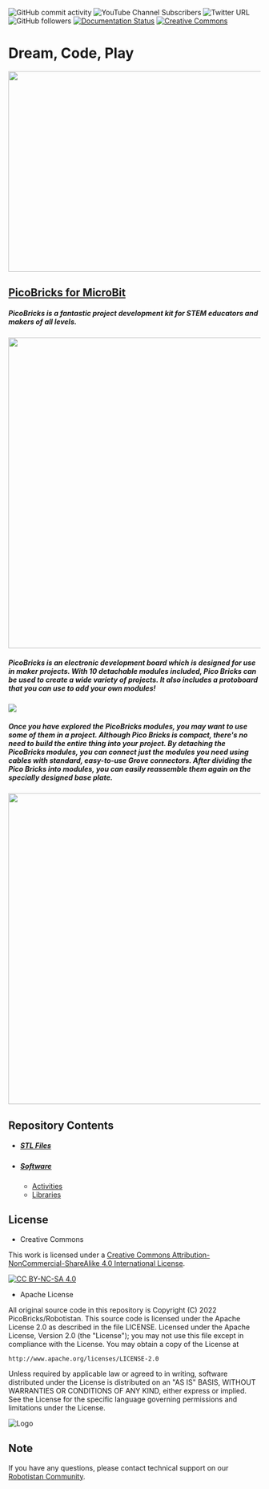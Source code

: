 ![GitHub commit activity](https://img.shields.io/github/commit-activity/y/amet7/PicoBricks)
![YouTube Channel Subscribers](https://img.shields.io/youtube/channel/subscribers/UCxrzbtC5y-5kGx7gMlFRG6A?style=social)
![Twitter URL](https://img.shields.io/twitter/url?style=social&url=https%3A%2F%2Ftwitter.com%2Fpicobricks%3Flang%3Dbg)
![GitHub followers](https://img.shields.io/github/followers/Robotistan?style=social)
[![Documentation Status](https://readthedocs.org/projects/robotistan/badge/?version=latest)](https://docs.picobricks.com/en/latest/?badge=latest)
[![Creative Commons ][cc-by-nc-sa-shield]][cc-by-nc-sa] 


# Dream, Code, Play

<img src="https://github.com/ozerngg/PicoBricks-for-MicroBit/assets/112697142/d075183d-7668-44ad-8d5a-b173200cf5c7" width="600" height="400">



## [PicoBricks for MicroBit](https://shop.robotistan.com/products/pico-bricks "Heading link")
 ##### PicoBricks is a fantastic project development kit for STEM educators and makers of all levels.

<img src="https://github.com/ozerngg/PicoBricks-for-MicroBit/assets/112697142/d102f4d2-b7f2-46c7-9ae2-4c52722a9b25" width="620">
 
##### PicoBricks is an electronic development board which is designed for use in maker projects. With 10 detachable modules included, Pico Bricks can be used to create a wide variety of projects. It also includes a protoboard that you can use to add your own modules!

![](https://robotistan.com/Data/EditorFiles/Shopify/3.png)

 ##### Once you have explored the PicoBricks modules, you may want to use some of them in a project. Although Pico Bricks is compact, there's no need to build the entire thing into your project. By detaching the PicoBricks modules, you can connect just the modules you need using cables with standard, easy-to-use Grove connectors. After dividing the Pico Bricks into modules, you can easily reassemble them again on the specially designed base plate. 
 
<img src="https://github.com/ozerngg/PicoBricks-for-MicroBit/assets/112697142/335368d2-181b-4281-8e0c-0fc68c15c043" width="620">




## Repository Contents

- ##### [STL Files](https://github.com/Robotistan/PicoBricks-for-MicroBit/tree/main/STL%20Files)
- ##### [Software](https://github.com/Robotistan/PicoBricks-for-MicroBit/tree/main/Software) 
   * [Activities](https://github.com/Robotistan/PicoBricks-for-MicroBit/tree/main/Software/Activities)
   * [Libraries](https://github.com/Robotistan/PicoBricks-for-MicroBit/tree/main/Software/Libraries)


## License

* Creative Commons

This work is licensed under a
[Creative Commons Attribution-NonCommercial-ShareAlike 4.0 International License][cc-by-nc-sa].

[![CC BY-NC-SA 4.0][cc-by-nc-sa-image]][cc-by-nc-sa]

[cc-by-nc-sa]: http://creativecommons.org/licenses/by-nc-sa/4.0/
[cc-by-nc-sa-image]: https://licensebuttons.net/l/by-nc-sa/4.0/88x31.png
[cc-by-nc-sa-shield]: https://img.shields.io/badge/License-CC%20BY--NC--SA%204.0-lightgrey.svg



* Apache License

All original source code in this repository is Copyright (C) 2022 PicoBricks/Robotistan. This source code is licensed under the Apache License 2.0 as described in the file LICENSE.
Licensed under the Apache License, Version 2.0 (the "License");
you may not use this file except in compliance with the License.
You may obtain a copy of the License at

    http://www.apache.org/licenses/LICENSE-2.0

 Unless required by applicable law or agreed to in writing, software
 distributed under the License is distributed on an "AS IS" BASIS,
 WITHOUT WARRANTIES OR CONDITIONS OF ANY KIND, either express or implied.
 See the License for the specific language governing permissions and
 limitations under the License.

![Logo](https://user-images.githubusercontent.com/96052488/204985653-2f4abb78-9bd9-479f-b04d-71d595c210e7.jpeg)

## Note
If you have any questions, please contact technical support on our [Robotistan Community](https://community.robotistan.com/).

